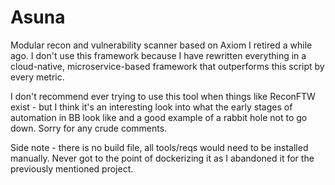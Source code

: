 # Asuna

Modular recon and vulnerability scanner based on Axiom I retired a while ago. I don't use this framework because I have rewritten everything in a cloud-native, microservice-based framework that outperforms this script by every metric.

I don't recommend ever trying to use this tool when things like ReconFTW exist - but I think it's an interesting look into what the early stages of automation in BB look like and a good example of a rabbit hole not to go down. Sorry for any crude comments.

Side note - there is no build file, all tools/reqs would need to be installed manually. Never got to the point of dockerizing it as I abandoned it for the previously mentioned project.
